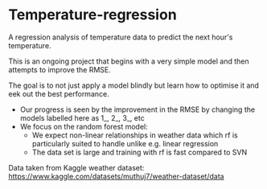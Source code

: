 # Temperature-regression
A regression analysis of temperature data to predict the next hour's temperature.

This is an ongoing project that begins with a very simple model and then attempts to improve the RMSE.

The goal is to not just apply a model blindly but learn how to optimise it and eek out the best performance.

- Our progress is seen by the improvement in the RMSE by changing the models labelled here as 1_, 2_, 3_, etc
- We focus on the random forest model:
    - We expect non-linear relationships in weather data which rf is particularly suited to handle unlike e.g. linear regression
    - The data set is large and training with rf is fast compared to SVN

Data taken from Kaggle weather dataset:
https://www.kaggle.com/datasets/muthuj7/weather-dataset/data
